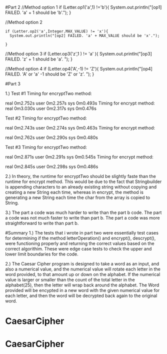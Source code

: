 #Part 2
 //Method option 1
    if (Letter.op1('a',1) !='b'){
      System.out.println("[op1] FAILED. 'a' + 1 should be 'b'.");
    }

 //Method option 2

    if (Letter.op2('a',Integer.MAX_VALUE) != 'x'){
      System.out.println("[op2] FAILED. 'a' + MAX_VALUE should be 'x'.");
     
    }
//Method option 3
    if (Letter.op3('z',1 ) != 'a' ){
      System.out.println("[op3] FAILED. 'z' + 1 should be 'a'. ");
    }

//Method option 4
    if (Letter.op4('A',-1) != 'Z'){
      System.out.println("[op4] FAILED. 'A' or 'a' -1 should be 'Z' or 'z'. ");
    }

#Part 3

1.)
Test #1
Timing for encryptTwo method:

real    0m2.752s
user    0m2.257s
sys     0m0.493s
Timing for encrypt method:
real    0m3.030s
user    0m2.317s
sys     0m0.476s

Test #2
Timing for encryptTwo method:

real    0m2.743s
user    0m2.274s
sys     0m0.463s
Timing for encrypt method:

real    0m2.762s
user    0m2.290s
sys     0m0.480s

Test #3
Timing for encryptTwo method:

real    0m2.871s
user    0m2.291s
sys     0m0.545s
Timing for encrypt method:

real    0m2.845s
user    0m2.298s
sys     0m0.486s

2.) 
In theory, the runtime for encryptTwo should be slightly faste than the runtime
for encrypt method. This would be due to the fact that Stringbuilder is 
appending characters to an already existing string without copying and 
creating a new String each time, whereas in encrypt, the method is generating
a new String each time the char from the array is copied to String. 

3.) 
The part a code was much harder to write than the part b code.
The part a code was not much faster to write than part b.
The part a code was more straightforward to write than part b.

#Summary
1.) The tests that i wrote in part two were essentially test cases for 
determining if the method letterOperation() and encrypt(), descrypt(), were
functioning properly and returning the correct values based on the correct
algorithim. These were edge case tests to check the upper and lower limit 
boundaries for the code.

2.) The Caesar Cipher program is designed to take a word as an input, and also
a numerical value, and the numerical value will rotate each letter in the word
provided, to that amount up or down on the alphabet. If the numerical value is
larger or smaller than the count of the total letter in the alphabet(25), then
the letter will wrap back around the alphabet. The Word provided will be 
encypted in a new word with the given numerical value for each letter, and then
the word will be decrypted back again to the original word. 
# CaesarCipher
# CaesarCipher
